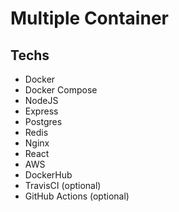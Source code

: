# Multiple Container

## Techs

- Docker
- Docker Compose
- NodeJS
- Express
- Postgres
- Redis
- Nginx
- React
- AWS
- DockerHub
- TravisCI (optional)
- GitHub Actions (optional)
